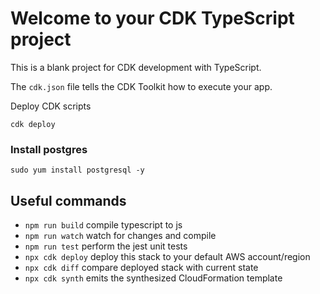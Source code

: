 # Welcome to your CDK TypeScript project

This is a blank project for CDK development with TypeScript.

The `cdk.json` file tells the CDK Toolkit how to execute your app.


Deploy CDK scripts

```
cdk deploy
```

### Install postgres

```
sudo yum install postgresql -y
```

## Useful commands

* `npm run build`   compile typescript to js
* `npm run watch`   watch for changes and compile
* `npm run test`    perform the jest unit tests
* `npx cdk deploy`  deploy this stack to your default AWS account/region
* `npx cdk diff`    compare deployed stack with current state
* `npx cdk synth`   emits the synthesized CloudFormation template
